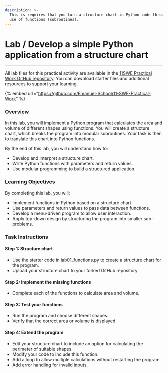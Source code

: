 ```yaml
---
description: >-
  This is requires that you turn a structure chart in Python code through the
  use of functions (subroutines).
---
```


# Lab / Develop a simple Python application from a structure chart

***

All lab files for this practical activity are available in the [11SWE Practical Work GitHub repository](https://github.com/Emanuel-School/11-SWE-Practical-Work). You can download starter files and additional resources to support your learning.

{% embed url="https://github.com/Emanuel-School/11-SWE-Practical-Work" %}

### Overview

In this lab, you will implement a Python program that calculates the area and volume of different shapes using functions. You will create a structure chart, which breaks the program into modular subroutines. Your task is then to translate this chart into Python functions.

By the end of this lab, you will understand how to:

* Develop and interpret a structure chart.
* Write Python functions with parameters and return values.
* Use modular programming to build a structured application.

### Learning Objectives

By completing this lab, you will:

* Implement functions in Python based on a structure chart.
* Use parameters and return values to pass data between functions.
* Develop a menu-driven program to allow user interaction.
* Apply top-down design by structuring the program into smaller sub-problems.

### Task Instructions

#### Step 1: Structure chart

* Use the starter code in lab01\_functions.py to create a structure chart for the program.
* Upload your structure chart to your forked GitHub repository

#### Step 2: Implement the missing functions

* Complete each of the functions to calculate area and volume.

#### Step 3: Test your functions

* Run the program and choose different shapes.
* Verify that the correct area or volume is displayed.

#### Step 4: Extend the program

* Edit your structure chart to include an option for calculating the perimeter of suitable shapes.
* Modify your code to include this function.
* Add a loop to allow multiple calculations without restarting the program.
* Add error handling for invalid inputs.
